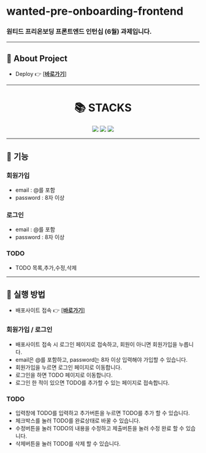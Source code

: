 # wanted-pre-onboarding-frontend

### 원티드 프리온보딩 프론트엔드 인턴십 (6월) 과제입니다.
---
## 📌 About Project

- Deploy 👉 [[__바로가기__]](https://wanted-pre-onboarding-frontend-jyhan14.vercel.app/)

---

<div align=center><h1>📚 STACKS</h1></div>
<div align=center> 
<img src="https://img.shields.io/badge/react-61DAFB?style=for-the-badge&logo=react&logoColor=black"> 
<img src="https://img.shields.io/badge/reactRouter-CA4245?style=for-the-badge&logo=reactRouter&logoColor=white">
<img src="https://img.shields.io/badge/styledComponents-DB7093?style=for-the-badge&logo=styledComponents&logoColor=white">
</div>

---

## 📌 기능

### 회원가입

- email : @를 포함
- password : 8자 이상

### 로그인

- email : @를 포함
- password : 8자 이상

### TODO

-  TODO 목록,추가,수정,삭제

---
## 📌 실행 방법
- 배포사이트 접속 👉 [[__바로가기__]](https://wanted-pre-onboarding-frontend-jyhan14.vercel.app/)
### 회원가입 / 로그인
- 배포사이트 접속 시 로그인 페이지로 접속하고, 회원이 아니면 회원가입을 누릅니다.
- email은 @를 포함하고, password는 8자 이상 입력해야 가입할 수 있습니다.
- 회원가입을 누르면 로그인 페이지로 이동합니다.
- 로그인을 하면 TODO 페이지로 이동합니다.
- 로그인 한 적이 있으면 TODO를 추가할 수 있는 페이지로 접속합니다.

### TODO
- 입력창에 TODO를 입력하고 추가버튼을 누르면 TODO를 추가 할 수 있습니다.
- 체크박스를 눌러 TODO를 완료상태로 바꿀 수 있습니다.
- 수정버튼을 눌러 TODO의 내용을 수정하고 제출버튼을 눌러 수정 완료 할 수 있습니다.
- 삭제버튼을 눌러 TODO를 삭제 할 수 있습니다.